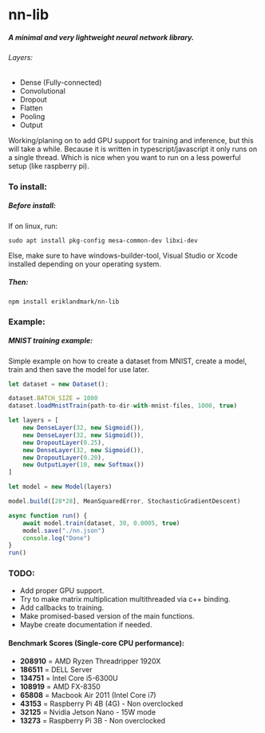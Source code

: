 # nn-lib

##### A minimal and very lightweight neural network library. 
###### Layers:
* Dense (Fully-connected)
* Convolutional
* Dropout
* Flatten
* Pooling
* Output

Working/planing on to add GPU support for training and inference, but this will take a while. Because it is written in typescript/javascript it only 
runs on a single thread. Which is nice when you want to run on a less powerful setup (like raspberry pi). 

### To install:
##### Before install:
If on linux, run:
````
sudo apt install pkg-config mesa-common-dev libxi-dev
````
Else, make sure to have windows-builder-tool, Visual Studio or Xcode installed depending on your operating system.
##### Then:
````
npm install eriklandmark/nn-lib
````

### Example:
##### MNIST training example:
Simple example on how to create a dataset from MNIST, create a model, train and then save the model for use later.
````typescript
let dataset = new Dataset();

dataset.BATCH_SIZE = 1000
dataset.loadMnistTrain(path-to-dir-with-mnist-files, 1000, true)

let layers = [
    new DenseLayer(32, new Sigmoid()),
    new DenseLayer(32, new Sigmoid()),
    new DropoutLayer(0.25),
    new DenseLayer(32, new Sigmoid()),
    new DropoutLayer(0.20),
    new OutputLayer(10, new Softmax())
]

let model = new Model(layers)

model.build([28*28], MeanSquaredError, StochasticGradientDescent)

async function run() {
    await model.train(dataset, 30, 0.0005, true)
    model.save("./nn.json")
    console.log("Done")
}
run()
````

### TODO:
* Add proper GPU support.
* Try to make matrix multiplication multithreaded via c++ binding.
* Add callbacks to training.
* Make promised-based version of the main functions.
* Maybe create documentation if needed.

#### Benchmark Scores (Single-core CPU performance):
 - **208910** = AMD Ryzen Threadripper 1920X
 - **186511** = DELL Server
 - **134751** = Intel Core i5-6300U
 - **108919** = AMD FX-8350
 - **65808** = Macbook Air 2011 (Intel Core i7)
 - **43153** = Raspberry Pi 4B (4G) - Non overclocked
 - **32125** = Nvidia Jetson Nano - 15W mode
 - **13273** = Raspberry Pi 3B - Non overclocked